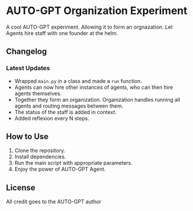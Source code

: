 # AUTO-GPT Organization Experiment

A cool AUTO-GPT experiment. Allowing it to form an orgnazation. Let Agents hire staff with one founder at the helm. 

## Changelog

### Latest Updates

- Wrapped `main.py` in a class and made a `run` function.
- Agents can now hire other instances of agents, who can then hire agents themselves.
- Together they form an organization. Organization handles running all agents and routing messages between them.
- The status of the staff is added in context.
- Added reflexion every N steps.

## How to Use

1. Clone the repository.
2. Install dependencies.
3. Run the main script with appropriate parameters.
4. Enjoy the power of AUTO-GPT Agent.

## License

All credit goes to the AUTO-GPT author
